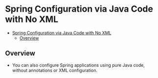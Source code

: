 # Spring Configuration via Java Code with No XML

- [Spring Configuration via Java Code with No XML](#spring-configuration-via-java-code-with-no-xml)
  - [Overview](#overview)

## Overview

- You can also configure Spring applications using pure Java code, without annotations or XML configuration.
